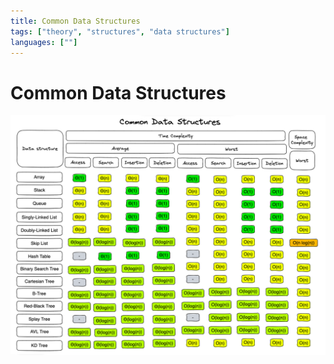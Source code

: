 ```yaml
---
title: Common Data Structures
tags: ["theory", "structures", "data structures"]
languages: [""]
---
```


# Common Data Structures

![Common Data Structures](https://raw.githubusercontent.com/AndersDeath/holy-theory/main/images/common-data-structures.png)
